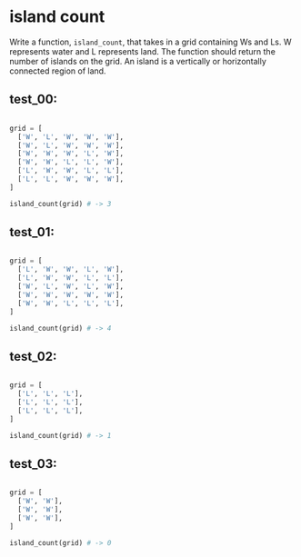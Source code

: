 # island count

Write a function, `island_count`, that takes in a grid containing Ws and Ls. W represents water and L represents land. The function should return the number of islands on the grid. An island is a vertically or horizontally connected region of land.

## test_00:

```python

grid = [
  ['W', 'L', 'W', 'W', 'W'],
  ['W', 'L', 'W', 'W', 'W'],
  ['W', 'W', 'W', 'L', 'W'],
  ['W', 'W', 'L', 'L', 'W'],
  ['L', 'W', 'W', 'L', 'L'],
  ['L', 'L', 'W', 'W', 'W'],
]

island_count(grid) # -> 3
```

## test_01:

```python

grid = [
  ['L', 'W', 'W', 'L', 'W'],
  ['L', 'W', 'W', 'L', 'L'],
  ['W', 'L', 'W', 'L', 'W'],
  ['W', 'W', 'W', 'W', 'W'],
  ['W', 'W', 'L', 'L', 'L'],
]

island_count(grid) # -> 4
```

## test_02:

```python

grid = [
  ['L', 'L', 'L'],
  ['L', 'L', 'L'],
  ['L', 'L', 'L'],
]

island_count(grid) # -> 1
```

## test_03:

```python

grid = [
  ['W', 'W'],
  ['W', 'W'],
  ['W', 'W'],
]

island_count(grid) # -> 0
```
